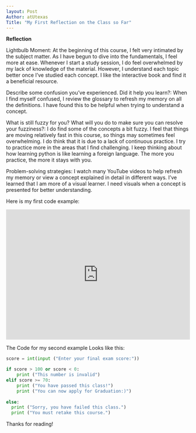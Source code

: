 ```yaml
---
layout: Post
Author: atUtexas
Title: "My First Reflection on the Class so Far"
---
```


**Reflection**

Lightbulb Moment: 
At the beginning of this course, I felt very intimated by the subject matter. As I have begun to dive into the fundamentals, I feel more at ease. Whenever I start a study session, I do feel overwhelmed by my lack of knowledge of the material. However, I understand each topic better once I’ve studied each concept. I like the interactive book and find it a beneficial resource.

Describe some confusion you’ve experienced. Did it help you learn?:
When I find myself confused, I review the glossary to refresh my memory on all the definitions. I have found this to be helpful when trying to understand a concept. 

What is still fuzzy for you? What will you do to make sure you can resolve your fuzziness?:
I do find some of the concepts a bit fuzzy. I feel that things are moving relatively fast in this course, so things may sometimes feel overwhelming. I do think that it is due to a lack of continuous practice. I try to practice more in the areas that I find challenging. I keep thinking about how learning python is like learning a foreign language. The more you practice, the more it stays with you.

Problem-solving strategies:
I watch many YouTube videos to help refresh my memory or view a concept explained in detail in different ways. I’ve learned that I am more of a visual learner. I need visuals when a concept is presented for better understanding. 

Here is my first code example:

<iframe src="https://https://trinket.io/python/a58bb112bf?star=result" width="100%" height="356" frameborder="0" marginwidth="0" marginheight="0" allowfullscreen></iframe>


The Code for my second example Looks like this:

```python
score = int(input ("Enter your final exam score:"))

if score > 100 or score < 0:
    print ("This number is invalid")
elif score >= 70:
    print ("You have passed this class!")
    print ("You can now apply for Graduation:)")
    
else:
  print ("Sorry, you have failed this class.")
  print ("You must retake this course.")
  ```
  
  Thanks for reading!
